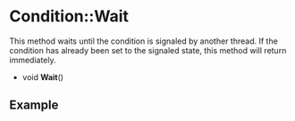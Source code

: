 # Condition::Wait

This method waits until the condition is signaled by another thread. If the condition has already been set to the signaled state, this method will return immediately.

- void **Wait**()

## Example

```c++

```
